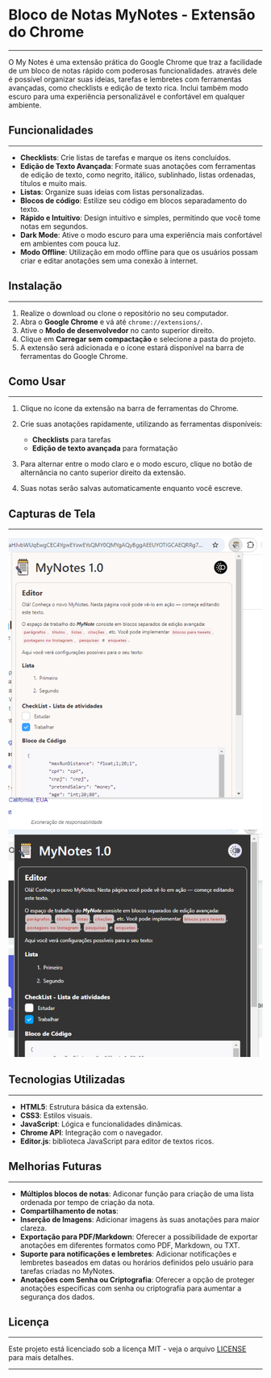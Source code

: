 # Bloco de Notas MyNotes - Extensão do Chrome
---

O My Notes é uma extensão prática do Google Chrome que traz a facilidade de um bloco de notas rápido com poderosas funcionalidades. através dele é possível organizar suas ideias, tarefas e lembretes com ferramentas avançadas, como checklists e edição de texto rica. Inclui também modo escuro para uma experiência personalizável e confortável em qualquer ambiente.

## Funcionalidades
---

- **Checklists**: Crie listas de tarefas e marque os itens concluídos.
- **Edição de Texto Avançada**: Formate suas anotações com ferramentas de edição de texto, como negrito, itálico, sublinhado, listas ordenadas, títulos e muito mais.
- **Listas**: Organize suas ideias com listas personalizadas.
- **Blocos de código**: Estilize seu código em blocos separadamento do texto.
- **Rápido e Intuitivo**: Design intuitivo e simples, permitindo que você tome notas em segundos.
- **Dark Mode**: Ative o modo escuro para uma experiência mais confortável em ambientes com pouca luz.
- **Modo Offline**: Utilização em modo offline para que os usuários possam criar e editar anotações sem uma conexão à internet.

## Instalação
---

1. Realize o download ou clone o repositório no seu computador.
2. Abra o **Google Chrome** e vá até `chrome://extensions/`.
3. Ative o **Modo de desenvolvedor** no canto superior direito.
4. Clique em **Carregar sem compactação** e selecione a pasta do projeto.
5. A extensão será adicionada e o ícone estará disponível na barra de ferramentas do Google Chrome.

## Como Usar
---

1. Clique no ícone da extensão na barra de ferramentas do Chrome.
2. Crie suas anotações rapidamente, utilizando as ferramentas disponíveis:
   - **Checklists** para tarefas
   - **Edição de texto avançada** para formatação

3. Para alternar entre o modo claro e o modo escuro, clique no botão de alternância no canto superior direito da extensão.
4. Suas notas serão salvas automaticamente enquanto você escreve.

## Capturas de Tela
---
*![alt text](image.png)*
*![alt text](image-1.png)*

## Tecnologias Utilizadas
---

- **HTML5**: Estrutura básica da extensão.
- **CSS3**: Estilos visuais.
- **JavaScript**: Lógica e funcionalidades dinâmicas.
- **Chrome API**: Integração com o navegador.
- **Editor.js**: biblioteca JavaScript para editor de textos ricos.
## Melhorias Futuras 
---

- **Múltiplos blocos de notas**: Adiconar função para criação de uma lista ordenada por tempo de criação da nota.
- **Compartilhamento de notas**: 
- **Inserção de Imagens**: Adicionar imagens às suas anotações para maior clareza.
- **Exportação para PDF/Markdown**: Oferecer a possibilidade de exportar anotações em diferentes formatos como PDF, Markdown, ou TXT.
- **Suporte para notificações e lembretes**: Adicionar notificações e lembretes baseados em datas ou horários definidos pelo usuário para tarefas criadas no MyNotes.
- **Anotações com Senha ou Criptografia**: Oferecer a opção de proteger anotações específicas com senha ou criptografia para aumentar a segurança dos dados. 

## Licença
---

Este projeto está licenciado sob a licença MIT - veja o arquivo [LICENSE](LICENSE) para mais detalhes.

---